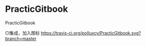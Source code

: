 # PracticGitbook
PracticGitbook

CI集成，加入图标
https://travis-ci.org/polluxcy/PracticGitbook.svg?branch=master

